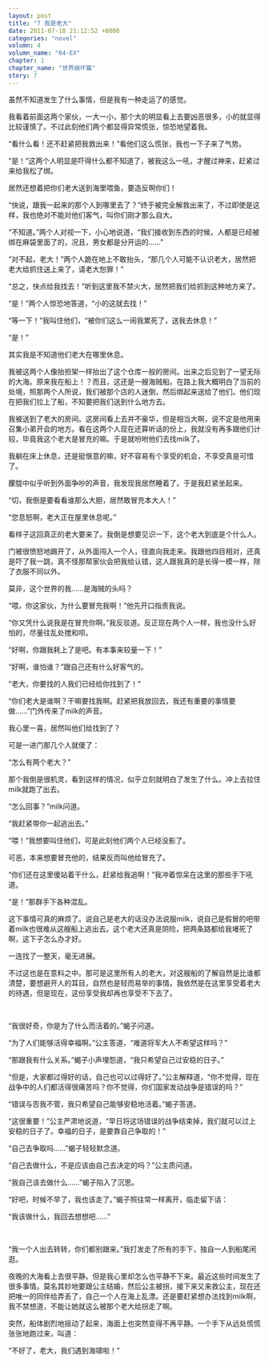 ```yaml
---
layout: post
title: "7 我是老大"
date: 2011-07-18 21:12:52 +0800
categories: "novel"
volumn: 4
volumn_name: "04-EX"
chapter: 1
chapter_name: "世界崩坏篇"
story: 7
---
```

虽然不知道发生了什么事情，但是我有一种走运了的感觉。

我看着前面这两个家伙，一大一小，那个大的明显看上去要凶恶很多，小的就显得比较谨慎了。不过此刻他们两个都显得异常慌张，惊恐地望着我。

“看什么看！还不赶紧把我救出来！”看他们这么慌张，我也一下子来了气势。

“是！”这两个人明显是吓得什么都不知道了，被我这么一吼，才醒过神来，赶紧过来给我松了绑。

居然还想着把你们老大送到海里喂鱼，要造反啊你们！

“快说，跟我一起来的那个人到哪里去了？”终于被完全解救出来了，不过即使是这样，我也绝对不能对他们客气，叫你们刚才那么自大。

“不知道。”两个人对视一下，小心地说道，“我们接收到东西的时候，人都是已经被绑在麻袋里面了的，况且，男女都是分开运的……”

“对不起，老大！”两个人跪在地上不敢抬头，“那几个人可能不认识老大，居然把老大给抓住送上来了，请老大恕罪！”

“总之，快点给我找去！”听到这里我不禁火大，居然把我们给抓到这种地方来了。

“是！”两个人惊恐地答道，“小的这就去找！”

“等一下！”我叫住他们，“被你们这么一闹我累死了，送我去休息！”

“是！”

其实我是不知道他们老大在哪里休息。

我被这两个人像抬担架一样抬出了这个仓库一般的房间。出来之后见到了一望无际的大海。原来我在船上！？而且，这还是一艘海贼船。在路上我大概明白了当前的处境，照那两个人所说，我们被那个店的人迷倒，然后绑起来送给了他们。他们现在把我们拉上了船，不知要把我们送到什么地方去。

我被送到了老大的房间。这房间看上去并不豪华，但是相当大啊，说不定是他用来召集小弟开会的地方。看在这两个人现在还算听话的份上，我就没有再多跟他们计较，毕竟我这个老大是冒充的嘛。于是就吩咐他们去找milk了。

我躺在床上休息，还是挺惬意的嘛，好不容易有个享受的机会，不享受真是可惜了。

朦胧中似乎听到外面争吵的声音，我发现我居然睡着了。于是我赶紧坐起来。

“切，我倒是要看看谁那么大胆，居然敢冒充本大人！”

“您息怒啊，老大正在屋里休息呢。”

看样子这回真正的老大要来了。我倒是想要见识一下，这个老大到底是个什么人。

门被很愤怒地踢开了，从外面闯入一个人，径直向我走来。我跟他四目相对，还真是吓了我一跳，真不怪那帮家伙会把我给认错，这人跟我真的是长得一模一样，除了衣服不同以外。

莫非，这个世界的我……是海贼的头吗？

“喂，你这家伙，为什么要冒充我啊！”他先开口指责我说。

“你又凭什么说我是在冒充你啊。”我反驳道。反正现在两个人一样，我也没什么好怕的，尽量往乱处搅和呗。

“好啊，你跟我耗上了是吧。有本事来较量一下！”

“好啊，谁怕谁？”跟自己还有什么好客气的。

“老大，你要找的人我们已经给你找到了！”

“你们老大是谁啊？干嘛要找我啊。赶紧把我放回去，我还有重要的事情要做……”门外传来了milk的声音。

我心里一喜，居然叫他们给找到了？

可是一进门那几个人就傻了：

“怎么有两个老大？”

那个我倒是很机灵，看到这样的情况，似乎立刻就明白了发生了什么。冲上去拉住milk就跑了出去。

“怎么回事？”milk问道。

“我赶紧带你一起逃出去。”

“喂！”我想要叫住他们，可是此刻他们两个人已经没影了。

可恶，本来想要冒充他的，结果反而叫他给冒充了。

“你们还在这里傻站着干什么，赶紧给我追啊！”我冲着惊呆在这里的那些手下吼道。

“是！”那群手下各种混乱。

这下事情可真的麻烦了。说自己是老大的话没办法说服milk，说自己是假冒的吧带着milk也很难从这艘船上逃出去。这个老大还真是阴险，把两条路都给我堵死了啊，这下子怎么办才好。

一连找了一整天，毫无进展。

不过这也是在意料之中。那可是这里所有人的老大，对这艘船的了解自然是比谁都清楚，要想避开人的耳目，自然也是轻而易举的事情。我依然是在这里享受着老大的待遇，但是现在，这份享受我却再也享受不下去了。

&nbsp;

“我很好奇，你是为了什么而活着的。”蝎子问道。

“为了人们能够活得幸福啊。”公主答道，“难道将军大人不希望这样吗？”

“那跟我有什么关系。”蝎子小声埋怨道，“我只希望自己过安稳的日子。”

“但是，大家都过得好的话，自己也可以过得好了。”公主解释道，“你不觉得，现在战争中的人们都活得很痛苦吗？你不觉得，你们国家发动战争是错误的吗？”

“错误与否我不管，我只希望自己能够安稳地活着。”蝎子答道。

“这很重要！”公主严肃地说道，“早日将这场错误的战争结束掉，我们就可以过上安稳的日子了。幸福的日子，是要靠自己争取的！”

“自己去争取吗……”蝎子轻轻默念道。

“自己去做什么，不是应该由自己去决定的吗？”公主质问道。

“我自己该去做什么……”蝎子陷入了沉思。

“好吧，时候不早了，我也该走了。”蝎子照往常一样离开，临走留下话：

“我该做什么，我回去想想吧……”

&nbsp;

“我一个人出去转转，你们都别跟来。”我打发走了所有的手下，独自一人到船尾闲逛。

夜晚的大海看上去很平静。但是我心里却怎么也平静不下来。最近这些时间发生了很多事情。莫名其妙地要跟公主结婚，然后公主被拐，接下来又来救公主，现在还把唯一的同伴给弄丢了，自己一个人在海上乱漂。还是要赶紧想办法找到milk啊，我不禁想道，不能让她就这么被那个老大给拐走了啊。

突然，船体剧烈地摇动了起来，海面上也突然变得不再平静。一个手下从远处慌慌张张地跑过来，叫道：

“不好了，老大，我们遇到海啸啦！”